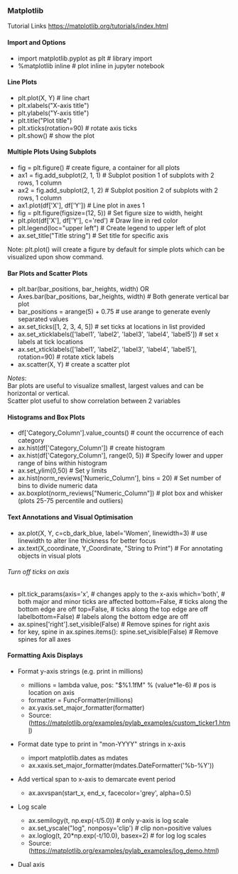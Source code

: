 ### Matplotlib

Tutorial Links https://matplotlib.org/tutorials/index.html

#### Import and Options
- import matplotlib.pyplot as plt  # library import
- %matplotlib inline  # plot inline in jupyter notebook

#### Line Plots
- plt.plot(X, Y)  # line chart
- plt.xlabels("X-axis title")
- plt.ylabels("Y-axis title")
- plt.title("Plot title")
- plt.xticks(rotation=90)  # rotate axis ticks
- plt.show()  # show the plot

#### Multiple Plots Using Subplots
- fig = plt.figure()  # create figure, a container for all plots
- ax1 = fig.add_subplot(2, 1, 1)  # Subplot position 1 of subplots with 2 rows, 1 column
- ax2 = fig.add_subplot(2, 1, 2)  # Subplot position 2 of subplots with 2 rows, 1 column
- ax1.plot(df['X'], df['Y'])  # Line plot in axes 1
- fig = plt.figure(figsize=(12, 5))  # Set figure size to width, height
- plt.plot(df['X'], df['Y'], c='red')  # Draw line in red color
- plt.legend(loc="upper left")  # Create legend to upper left of plot
- ax.set_title("Title string")  # Set title for specific axis

Note: plt.plot() will create a figure by default for simple plots which can be
visualized upon show command.


#### Bar Plots and Scatter Plots
- plt.bar(bar_positions, bar_heights, width)  OR
- Axes.bar(bar_positions, bar_heights, width)  # Both generate vertical bar plot
- bar_positions = arange(5) + 0.75  # use arange to generate evenly separated values
- ax.set_ticks([1, 2, 3, 4, 5])  # set ticks at locations in list provided
- ax.set_xticklabels(['label1', 'label2', 'label3', 'label4', 'label5'])  # set x labels at tick locations
- ax.set_xticklabels(['label1', 'label2', 'label3', 'label4', 'label5'], rotation=90)  # rotate xtick labels
- ax.scatter(X, Y)  # create a scatter plot

*Notes*:
<br>Bar plots are useful to visualize smallest, largest values and can be horizontal or vertical.
<br>Scatter plot useful to show correlation between 2 variables


#### Histograms and Box Plots
- df['Category_Column'].value_counts()  # count the occurrence of each category
- ax.hist(df['Category_Column'])  # create histogram
- ax.hist(df['Category_Column'], range(0, 5))  # Specify lower and upper range of bins within histogram
- ax.set_ylim(0,50)  # Set y limits
- ax.hist(norm_reviews['Numeric_Column'], bins = 20)  # Set number of bins to divide numeric data
- ax.boxplot(norm_reviews["Numeric_Column"])  # plot box and whisker (plots 25-75 percentile and outliers)


#### Text Annotations and Visual Optimisation
- ax.plot(X, Y, c=cb_dark_blue, label='Women', linewidth=3)  # use linewidth to alter line thickness for better focus
- ax.text(X_coordinate, Y_Coordinate, "String to Print")  # For annotating objects in visual plots
###### Turn off ticks on axis
- plt.tick_params(axis='x',          # changes apply to the x-axis
                  which='both',      # both major and minor ticks are affected
                  bottom=False,      # ticks along the bottom edge are off
                  top=False,         # ticks along the top edge are off
                  labelbottom=False) # labels along the bottom edge are off
- ax.spines['right'].set_visible(False)  # Remove spines for right axis
- for key, spine in ax.spines.items():
    spine.set_visible(False)  # Remove spines for all axes


#### Formatting Axis Displays
- Format y-axis strings (e.g. print in millions)
  - millions = lambda value, pos: "$%1.1fM" % (value*1e-6) # pos is location on axis
  - formatter = FuncFormatter(millions)
  - ax.yaxis.set_major_formatter(formatter)
  - Source: (https://matplotlib.org/examples/pylab_examples/custom_ticker1.html)

- Format date type to print in "mon-YYYY" strings in x-axis
  - import matplotlib.dates as mdates
  - ax.xaxis.set_major_formatter(mdates.DateFormatter('%b-%Y'))

- Add vertical span to x-axis to demarcate event period
  - ax.axvspan(start_x, end_x, facecolor='grey', alpha=0.5)

- Log scale
  - ax.semilogy(t, np.exp(-t/5.0))  # only y-axis is log scale
  - ax.set_yscale("log", nonposy='clip') # clip non=positive values
  - ax.loglog(t, 20*np.exp(-t/10.0), basex=2) # for log log scales
  - Source: (https://matplotlib.org/examples/pylab_examples/log_demo.html)

- Dual axis

